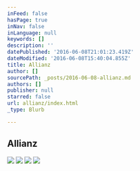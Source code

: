 ```yaml
---
inFeed: false
hasPage: true
inNav: false
inLanguage: null
keywords: []
description: ''
datePublished: '2016-06-08T21:01:23.419Z'
dateModified: '2016-06-08T15:40:04.855Z'
title: Allianz
author: []
sourcePath: _posts/2016-06-08-allianz.md
authors: []
publisher: null
starred: false
url: allianz/index.html
_type: Blurb

---
```

## Allianz
![](https://the-grid-user-content.s3-us-west-2.amazonaws.com/86039bed-16e3-4996-aed0-324f77b219c0.jpg)
![](https://the-grid-user-content.s3-us-west-2.amazonaws.com/9ade5f2d-1ffa-445e-aeaa-6a3f21166efb.jpg)
![](https://the-grid-user-content.s3-us-west-2.amazonaws.com/6c133a51-452d-4145-b0ce-7a02cabd0a05.jpg)
![](https://the-grid-user-content.s3-us-west-2.amazonaws.com/900ddc63-d4ab-4501-9ac2-193a6ebbf3ee.jpg)